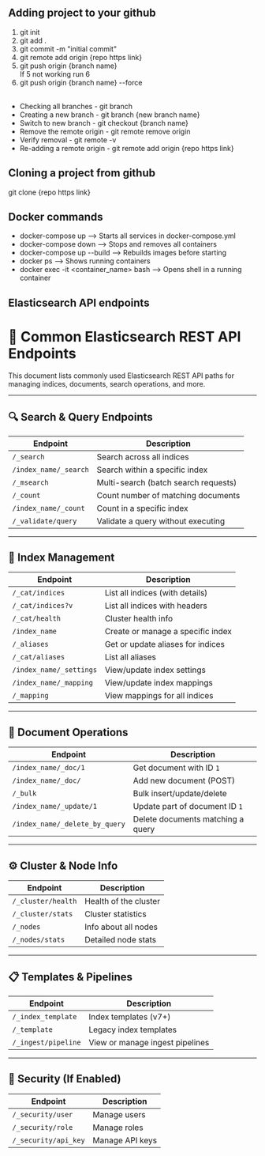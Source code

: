 ## Adding project to your github
1. git init
2. git add .
3. git commit -m "initial commit"
4. git remote add origin {repo https link}
5. git push origin {branch name}  
   If 5 not working run 6
7. git push origin {branch name} --force
<br><br>
- Checking all branches - git branch  
- Creating a new branch - git branch {new branch name}  
- Switch to new branch - git checkout {branch name}  
- Remove the remote origin - git remote remove origin  
- Verify removal - git remote -v  
- Re-adding a remote origin - git remote add origin {repo https link}  



## Cloning a project from github
git clone {repo https link}

## Docker commands
- docker-compose up -->	Starts all services in docker-compose.yml   
- docker-compose down --> 	Stops and removes all containers   
- docker-compose up --build --> 	Rebuilds images before starting   
- docker ps -->  	Shows running containers   
- docker exec -it <container_name> bash	-->    Opens shell in a running container

## Elasticsearch API endpoints
# 📘 Common Elasticsearch REST API Endpoints

This document lists commonly used Elasticsearch REST API paths for managing indices, documents, search operations, and more.

---

## 🔍 Search & Query Endpoints

| Endpoint | Description |
|----------|-------------|
| `/_search` | Search across all indices |
| `/index_name/_search` | Search within a specific index |
| `/_msearch` | Multi-search (batch search requests) |
| `/_count` | Count number of matching documents |
| `/index_name/_count` | Count in a specific index |
| `/_validate/query` | Validate a query without executing |

---

## 📁 Index Management

| Endpoint | Description |
|----------|-------------|
| `/_cat/indices` | List all indices (with details) |
| `/_cat/indices?v` | List all indices with headers |
| `/_cat/health` | Cluster health info |
| `/index_name` | Create or manage a specific index |
| `/_aliases` | Get or update aliases for indices |
| `/_cat/aliases` | List all aliases |
| `/index_name/_settings` | View/update index settings |
| `/index_name/_mapping` | View/update index mappings |
| `/_mapping` | View mappings for all indices |

---

## 🧾 Document Operations

| Endpoint | Description |
|----------|-------------|
| `/index_name/_doc/1` | Get document with ID `1` |
| `/index_name/_doc/` | Add new document (POST) |
| `/_bulk` | Bulk insert/update/delete |
| `/index_name/_update/1` | Update part of document ID `1` |
| `/index_name/_delete_by_query` | Delete documents matching a query |

---

## ⚙️ Cluster & Node Info

| Endpoint | Description |
|----------|-------------|
| `/_cluster/health` | Health of the cluster |
| `/_cluster/stats` | Cluster statistics |
| `/_nodes` | Info about all nodes |
| `/_nodes/stats` | Detailed node stats |

---

## 📋 Templates & Pipelines

| Endpoint | Description |
|----------|-------------|
| `/_index_template` | Index templates (v7+) |
| `/_template` | Legacy index templates |
| `/_ingest/pipeline` | View or manage ingest pipelines |

---

## 🔐 Security (If Enabled)

| Endpoint | Description |
|----------|-------------|
| `/_security/user` | Manage users |
| `/_security/role` | Manage roles |
| `/_security/api_key` | Manage API keys |
